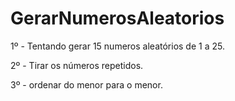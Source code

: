 # GerarNumerosAleatorios


<p>1º - Tentando gerar 15 numeros aleatórios de 1 a 25.</p>
<p>2º - Tirar os números repetidos.</p>
<p>3º - ordenar do menor para o menor.</p>
